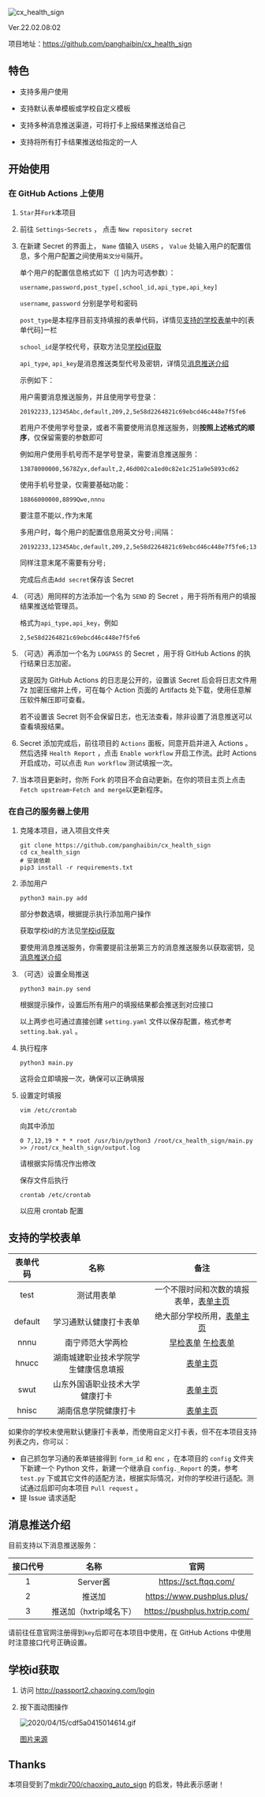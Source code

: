![cx_health_sign](https://socialify.git.ci/panghaibin/cx_health_sign/image?description=1&forks=1&issues=1&language=1&stargazers=1)

Ver.22.02.08:02

项目地址：<https://github.com/panghaibin/cx_health_sign>

## 特色
 - 支持多用户使用

 - 支持默认表单模板或学校自定义模板

 - 支持多种消息推送渠道，可将打卡上报结果推送给自己

 - 支持将所有打卡结果推送给指定的一人

## 开始使用
### 在 GitHub Actions 上使用

1. `Star`并`Fork`本项目

2. 前往 `Settings`-`Secrets` ， 点击 `New repository secret`

3. 在新建 Secret 的界面上， `Name` 值输入 `USERS` ， `Value` 处输入用户的配置信息，多个用户配置之间使用`英文分号`隔开。
   
   单个用户的配置信息格式如下（[ ]内为可选参数）：
   ```
   username,password,post_type[,school_id,api_type,api_key]
   ```
   
   `username`, `password` 分别是学号和密码
   
   `post_type`是本程序目前支持填报的表单代码，详情见[支持的学校表单](#支持的学校表单)中的[表单代码]一栏
   
   `school_id`是学校代号，获取方法见[学校id获取](#学校id获取)
   
   `api_type`, `api_key`是消息推送类型代号及密钥，详情见[消息推送介绍](#消息推送介绍)
   
   示例如下：
   
   用户需要消息推送服务，并且使用学号登录：
   ```
   20192233,12345Abc,default,209,2,5e58d2264821c69ebcd46c448e7f5fe6
   ```
   
   若用户不使用学号登录，或者不需要使用消息推送服务，则**按照上述格式的顺序**，仅保留需要的参数即可

   例如用户使用手机号而不是学号登录，需要消息推送服务：
   
   ```
   13878000000,5678Zyx,default,2,46d002ca1ed0c82e1c251a9e5893cd62
   ```
   
   使用手机号登录，仅需要基础功能：

   ```
   18866000000,8899Qwe,nnnu
   ```
   
   要注意不能以`,`作为末尾

   多用户时，每个用户的配置信息用英文分号`;`间隔：

   ```
   20192233,12345Abc,default,209,2,5e58d2264821c69ebcd46c448e7f5fe6;13878000000,5678Zyx,default,2,46d002ca1ed0c82e1c251a9e5893cd62;18866000000,8899Qwe,nnnu
   ```

   同样注意末尾不需要有分号`;`  

   完成后点击`Add secret`保存该 Secret
   
4. （可选）用同样的方法添加一个名为 `SEND` 的 Secret ，用于将所有用户的填报结果推送给管理员。

   格式为`api_type,api_key`，例如

   ```
   2,5e58d2264821c69ebcd46c448e7f5fe6
   ```

5. （可选）再添加一个名为 `LOGPASS` 的 Secret ，用于将 GitHub Actions 的执行结果日志加密。

   这是因为 GitHub Actions 的日志是公开的，设置该 Secret 后会将日志文件用 7z 加密压缩并上传，可在每个 Action 页面的 Artifacts 处下载，使用任意解压软件解压即可查看。

   若不设置该 Secret 则不会保留日志，也无法查看，除非设置了消息推送可以查看填报结果。

6. Secret 添加完成后，前往项目的 `Actions` 面板，同意开启并进入 Actions 。然后选择 `Health Report` ，点击 `Enable workflow` 开启工作流。此时 Actions 开启成功，可以点击 `Run workflow` 测试填报一次。

7. 当本项目更新时，你所 Fork 的项目不会自动更新。在你的项目主页上点击 `Fetch upstream`-`Fetch and merge`以更新程序。

### 在自己的服务器上使用

1. 克隆本项目，进入项目文件夹
   ```shell
   git clone https://github.com/panghaibin/cx_health_sign
   cd cx_health_sign
   # 安装依赖
   pip3 install -r requirements.txt
   ```

2. 添加用户
   ```shell
   python3 main.py add
   ```

   部分参数选填，根据提示执行添加用户操作

   获取学校id的方法见[学校id获取](#学校id获取)
   
   要使用消息推送服务，你需要提前注册第三方的消息推送服务以获取密钥，见[消息推送介绍](#消息推送介绍)

3. （可选）设置全局推送

   ```shell
   python3 main.py send
   ```
   
   根据提示操作，设置后所有用户的填报结果都会推送到对应接口


   以上两步也可通过直接创建 `setting.yaml` 文件以保存配置，格式参考 `setting.bak.yal` 。

4. 执行程序
   ```shell
   python3 main.py
   ```
   
   这将会立即填报一次，确保可以正确填报


5. 设置定时填报
   ```shell
   vim /etc/crontab
   ```
   
   向其中添加
   ```
   0 7,12,19 * * * root /usr/bin/python3 /root/cx_health_sign/main.py >> /root/cx_health_sign/output.log
   ```
   请根据实际情况作出修改
   
   保存文件后执行
   ```shell
   crontab /etc/crontab
   ```
   以应用 crontab 配置

## 支持的学校表单
| 表单代码 | 名称 | 备注 |
| :---: | :---: | :---: |
| test  | 测试用表单 | 一个不限时间和次数的填报表单，[表单主页](http://office.chaoxing.com/front/web/apps/forms/fore/apply?id=13243&enc=3a9416c86432c5f667f2b23a88a0123a)
| default | 学习通默认健康打卡表单 | 绝大部分学校所用，[表单主页](http://office.chaoxing.com/front/web/apps/forms/fore/apply?id=7185&enc=f837c93e0de9d9ad82db707b2c27241e)
| nnnu | 南宁师范大学两检 | [早检表单](http://office.chaoxing.com/front/web/apps/forms/fore/apply?id=99778&enc=5affca1a747445b8d3ec9de92612ecae) [午检表单](http://office.chaoxing.com/front/web/apps/forms/fore/apply?id=99783&enc=cb9894ce56b7e222cb3eab72d0fed834)
| hnucc | 湖南城建职业技术学院学生健康信息填报 | [表单主页](https://office.chaoxing.com/front/third/apps/forms/fore/apply?id=86243&enc=de7939f413267efd9a0fd882dca9140b) |
| swut | 山东外国语职业技术大学健康打卡 | [表单主页](https://office.chaoxing.com/front/web/apps/forms/fore/apply?id=139669&enc=d3fd2b1818f116a76aff41eee80ea348) |
| hnisc | 湖南信息学院健康打卡 | [表单主页](https://office.chaoxing.com/front/web/apps/forms/fore/apply?id=158324&enc=b08ae0de35d833ebc04ad7c5604f1b43) |

如果你的学校未使用默认健康打卡表单，而使用自定义打卡表，但不在本项目支持列表之内，你可以：
 - 自己抓包学习通的表单链接得到 `form_id` 和 `enc` ，在本项目的 `config` 文件夹下新建一个 Python 文件，新建一个继承自 `config._Report` 的类，参考 `test.py` 下或其它文件的适配方法，根据实际情况，对你的学校进行适配。测试通过后即可向本项目 `Pull request` 。
 - 提 Issue 请求适配

## 消息推送介绍
目前支持以下消息推送服务：

| 接口代号 | 名称| 官网 |
| :---: | :---: | :---: |
| 1 | Server酱 | https://sct.ftqq.com/ |
| 2 | 推送加 | https://www.pushplus.plus/ |
| 3 | 推送加（hxtrip域名下） | https://pushplus.hxtrip.com/ |

请前往任意官网注册得到`key`后即可在本项目中使用，在 GitHub Actions 中使用时注意接口代号正确设置。

## 学校id获取
1. 访问 http://passport2.chaoxing.com/login

2. 按下面动图操作
   	
   ![2020/04/15/cdf5a0415014614.gif](http://cdn.z2blog.com/2020/04/15/cdf5a0415014614.gif)
   
   [图片来源](https://github.com/mkdir700/chaoxing_auto_sign/blob/latest/api/readme.md)
   
## Thanks
本项目受到了[mkdir700/chaoxing_auto_sign](https://github.com/mkdir700/chaoxing_auto_sign) 的启发，特此表示感谢！
